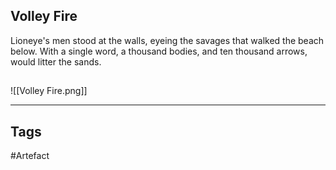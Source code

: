 ## Volley Fire
Lioneye's men stood at the walls,
eyeing the savages that walked the beach below.
With a single word,
a thousand bodies, and ten thousand arrows,
would litter the sands.
## 
![[Volley Fire.png]]

---
## Tags
#Artefact